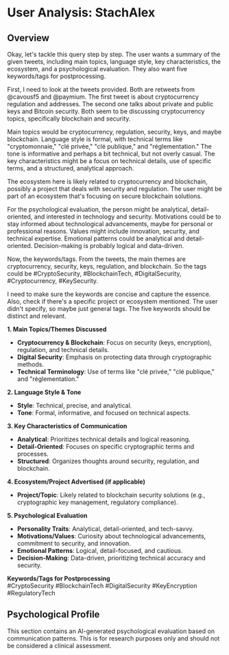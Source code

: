 # User Analysis: StachAlex

## Overview

<think>
Okay, let's tackle this query step by step. The user wants a summary of the given tweets, including main topics, language style, key characteristics, the ecosystem, and a psychological evaluation. They also want five keywords/tags for postprocessing.

First, I need to look at the tweets provided. Both are retweets from @cavousf5 and @paymium. The first tweet is about cryptocurrency regulation and addresses. The second one talks about private and public keys and Bitcoin security. Both seem to be discussing cryptocurrency topics, specifically blockchain and security.

Main topics would be cryptocurrency, regulation, security, keys, and maybe blockchain. Language style is formal, with technical terms like "cryptomonnaie," "clé privée," "clé publique," and "réglementation." The tone is informative and perhaps a bit technical, but not overly casual. The key characteristics might be a focus on technical details, use of specific terms, and a structured, analytical approach.

The ecosystem here is likely related to cryptocurrency and blockchain, possibly a project that deals with security and regulation. The user might be part of an ecosystem that's focusing on secure blockchain solutions.

For the psychological evaluation, the person might be analytical, detail-oriented, and interested in technology and security. Motivations could be to stay informed about technological advancements, maybe for personal or professional reasons. Values might include innovation, security, and technical expertise. Emotional patterns could be analytical and detail-oriented. Decision-making is probably logical and data-driven.

Now, the keywords/tags. From the tweets, the main themes are cryptocurrency, security, keys, regulation, and blockchain. So the tags could be #CryptoSecurity, #BlockchainTech, #DigitalSecurity, #Cryptocurrency, #KeySecurity.

I need to make sure the keywords are concise and capture the essence. Also, check if there's a specific project or ecosystem mentioned. The user didn't specify, so maybe just general tags. The five keywords should be distinct and relevant.
</think>

**1. Main Topics/Themes Discussed**  
- **Cryptocurrency & Blockchain**: Focus on security (keys, encryption), regulation, and technical details.  
- **Digital Security**: Emphasis on protecting data through cryptographic methods.  
- **Technical Terminology**: Use of terms like "clé privée," "clé publique," and "réglementation."  

**2. Language Style & Tone**  
- **Style**: Technical, precise, and analytical.  
- **Tone**: Formal, informative, and focused on technical aspects.  

**3. Key Characteristics of Communication**  
- **Analytical**: Prioritizes technical details and logical reasoning.  
- **Detail-Oriented**: Focuses on specific cryptographic terms and processes.  
- **Structured**: Organizes thoughts around security, regulation, and blockchain.  

**4. Ecosystem/Project Advertised (if applicable)**  
- **Project/Topic**: Likely related to blockchain security solutions (e.g., cryptographic key management, regulatory compliance).  

**5. Psychological Evaluation**  
- **Personality Traits**: Analytical, detail-oriented, and tech-savvy.  
- **Motivations/Values**: Curiosity about technological advancements, commitment to security, and innovation.  
- **Emotional Patterns**: Logical, detail-focused, and cautious.  
- **Decision-Making**: Data-driven, prioritizing technical accuracy and security.  

**Keywords/Tags for Postprocessing**  
#CryptoSecurity #BlockchainTech #DigitalSecurity #KeyEncryption #RegulatoryTech

## Psychological Profile

This section contains an AI-generated psychological evaluation based on communication patterns. This is for research purposes only and should not be considered a clinical assessment.